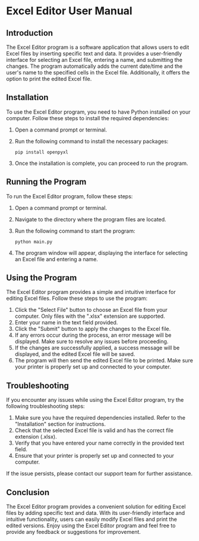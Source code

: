 # Excel Editor User Manual

## Introduction

The Excel Editor program is a software application that allows users to edit Excel files by inserting specific text and data. It provides a user-friendly interface for selecting an Excel file, entering a name, and submitting the changes. The program automatically adds the current date/time and the user's name to the specified cells in the Excel file. Additionally, it offers the option to print the edited Excel file.

## Installation

To use the Excel Editor program, you need to have Python installed on your computer. Follow these steps to install the required dependencies:

1. Open a command prompt or terminal.
2. Run the following command to install the necessary packages:

   ```
   pip install openpyxl
   ```

3. Once the installation is complete, you can proceed to run the program.

## Running the Program

To run the Excel Editor program, follow these steps:

1. Open a command prompt or terminal.
2. Navigate to the directory where the program files are located.
3. Run the following command to start the program:

   ```
   python main.py
   ```

4. The program window will appear, displaying the interface for selecting an Excel file and entering a name.

## Using the Program

The Excel Editor program provides a simple and intuitive interface for editing Excel files. Follow these steps to use the program:

1. Click the "Select File" button to choose an Excel file from your computer. Only files with the ".xlsx" extension are supported.
2. Enter your name in the text field provided.
3. Click the "Submit" button to apply the changes to the Excel file.
4. If any errors occur during the process, an error message will be displayed. Make sure to resolve any issues before proceeding.
5. If the changes are successfully applied, a success message will be displayed, and the edited Excel file will be saved.
6. The program will then send the edited Excel file to be printed. Make sure your printer is properly set up and connected to your computer.

## Troubleshooting

If you encounter any issues while using the Excel Editor program, try the following troubleshooting steps:

1. Make sure you have the required dependencies installed. Refer to the "Installation" section for instructions.
2. Check that the selected Excel file is valid and has the correct file extension (.xlsx).
3. Verify that you have entered your name correctly in the provided text field.
4. Ensure that your printer is properly set up and connected to your computer.

If the issue persists, please contact our support team for further assistance.

## Conclusion

The Excel Editor program provides a convenient solution for editing Excel files by adding specific text and data. With its user-friendly interface and intuitive functionality, users can easily modify Excel files and print the edited versions. Enjoy using the Excel Editor program and feel free to provide any feedback or suggestions for improvement.